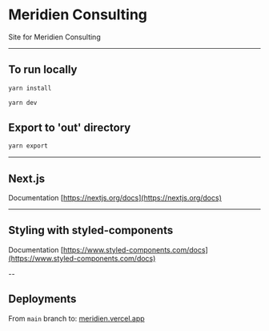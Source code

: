 # Meridien Consulting

Site for Meridien Consulting

---

## To run locally

```bash
yarn install
```

```bash
yarn dev
```

## Export to 'out' directory

```bash
yarn export
```

---

## Next.js

Documentation [https://nextjs.org/docs](https://nextjs.org/docs)

---

## Styling with styled-components

Documentation [https://www.styled-components.com/docs](https://www.styled-components.com/docs)

--

## Deployments

From `main` branch to: [meridien.vercel.app](https://meridien.vercel.app)
